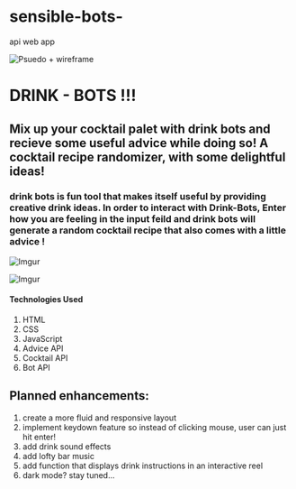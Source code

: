 # sensible-bots-
api web app

![Psuedo + wireframe](https://imgur.com/PaqAafW.png)


# DRINK - BOTS !!! #
## Mix up your cocktail palet with drink bots and recieve some useful advice while doing so! A cocktail recipe randomizer, with some delightful ideas! 



### drink bots is fun tool that makes itself useful by providing creative drink ideas. In order to interact with Drink-Bots, Enter how you are feeling in the input feild and drink bots will generate a random cocktail recipe that also comes with a little advice ! 



![Imgur](https://imgur.com/ig1XJi0.png)






![Imgur](https://imgur.com/ovF3VcE.png)




#### Technologies Used 
   1. HTML
   2. CSS
   3. JavaScript
   4. Advice API
   5. Cocktail API
   6. Bot API


## Planned enhancements:
1. create a more fluid and responsive layout
2. implement keydown feature so instead of clicking mouse, user can just hit enter! 
3. add drink sound effects
4. add lofty bar music 
5. add function that displays drink instructions in an interactive reel 
6. dark mode? stay tuned... 














